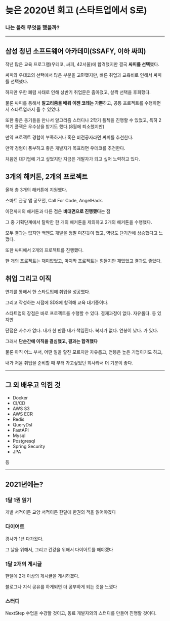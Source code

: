# 늦은 2020년 회고 (스타트업에서 S로)

### 나는 올해 무엇을 했을까?

---

## 삼성 청년 소프트웨어 아카데미(SSAFY, 이하 싸피)

작년 많은 교육 프로그램(우테코, 싸피, 42서울)에 합격했지만 결국 **싸피를 선택**했다.

싸피와 우테코의 선택에서 많은 부분을 고민했지만, 빠른 취업과 교육비로 인해서 싸피를 선택했다.

하지만 우한 폐렴 사태로 인해 상반기 취업문은 좁아졌고, 살짝 선택을 후회했다.

물론 싸피를 통해서 **알고리즘을 배워 이젠 코테는 가뿐**하고, 공통 프로젝트를 수행하면서 스타트업까지 올 수 있었다.

또한 좋은 동기들을 만나서 알고리즘 스터디나 2학기 플젝을 진행할 수 있었고, 특히 2학기 플젝은 우수상을 받기도 했다.(8월에 퇴소했지만)

만약 프로젝트 경험이 부족하거나 혹은 비전공자라면 싸피를 추천한다.

만약 경험이 풍부하고 좋은 개발자가 목표라면 우테코를 추천한다.

처음엔 대기업에 가고 싶었지만 지금은 개발자가 되고 싶어 노력하고 있다.

## 3개의 해커톤, 2개의 프로젝트

올해 총 3개의 해커톤에 지원했다.

스마트 관광 앱 공모전, Call For Code, AngelHack.

이전까지의 해커톤과 다른 점은 **비대면으로 진행했다**는 점

그 중 기획단계에서 탈락한 한 개의 해커톤을 제외하고 2개의 해커톤을 수행했다.

모두 결과는 없지만 백엔드 개발을 정말 미친듯이 했고, 역량도 단기간에 상승했다고 느꼈다.

또한 싸피에서 2개의 프로젝트를 진행했다.

한 개의 프로젝트는 재미없었고, 마지막 프로젝트는 힘들지만 재밌었고 결과도 좋았다.

## 취업 그리고 이직

연계를 통해서 한 스타트업에 취업을 성공했다.

그리고 작성하는 시점에 SDS에 합격해 교육 대기중이다.

스타트업의 장점은 바로 프로젝트를 수행할 수 있다. 결재과정이 없다. 자유롭다. 등 있지만

단점은 사수가 없다. 내가 한 만큼 내가 책임진다. 복지가 없다. 연봉이 낮다. 가 있다.

그래서 **단순간에 이직을 결심했고, 결과는 합격했다**

물론 아직 어느 부서, 어떤 일을 할진 모르지만 자유롭고, 연봉은 높은 기업이기도 하고, 

내가 처음 취업을 준비할 때 부터 가고싶었던 회사라서 더 기분이 좋다.

---

## 그 외 배우고 익힌 것

* Docker
* CI/CD
* AWS S3
* AWS ECR
* Redis
* QueryDsl
* FastAPI
* Mysql
* Postgresql
* Spring Security
* JPA

등

---

## 2021년에는?

### 1달 1권 읽기

개발 서적이든 교양 서적이든 한달에 한권의 책을 읽어야겠다

### 다이어트

경사가 1년 다가왔다.

그 날을 위해서, 그리고 건강을 위해서 다이어트를 해야겠다

### 1달 2개의 게시글

한달에 2개 이상의 게시글을 게시하겠다.

블로그나 지식 공유를 하게되면 더 공부하게 되는 것을 느꼈다

### 스터디

NextStep 수업을 수강할 것이고, 동료 개발자와의 스터디를 만들어 진행할 것이다.
